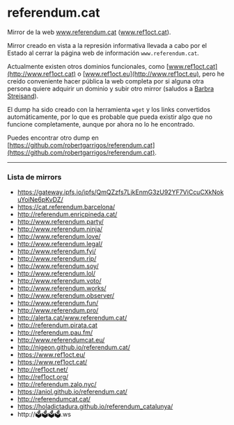 # referendum.cat
Mirror de la web www.referendum.cat (www.ref1oct.cat).

Mirror creado en vista a la represión informativa llevada a cabo por el Estado al cerrar la página web de información `www.referendum.cat`.

Actualmente existen otros dominios funcionales, como [www.ref1oct.cat](http://www.ref1oct.cat) o [www.ref1oct.eu](http://www.ref1oct.eu), pero he creído conveniente hacer pública la web completa por si alguna otra persona quiere adquirir un dominio y subir otro mirror (saludos a [Barbra Streisand](https://es.wikipedia.org/wiki/Efecto_Streisand)).

El dump ha sido creado con la herramienta `wget` y los links convertidos automáticamente, por lo que es probable que pueda existir algo que no funcione completamente, aunque por ahora no lo he encontrado.

Puedes encontrar otro dump en [https://github.com/robertgarrigos/referendum.cat](https://github.com/robertgarrigos/referendum.cat).

---

### Lista de mirrors

* https://gateway.ipfs.io/ipfs/QmQZzfs7LjkEnmG3zU92YF7ViCcuCXkNokuYoiNe6pKvDZ/
* https://cat.referendum.barcelona/
* http://referendum.enricpineda.cat/
* http://www.referendum.party/
* http://www.referendum.ninja/
* http://www.referendum.love/
* http://www.referendum.legal/
* http://www.referendum.fyi/
* http://www.referendum.rip/
* http://www.referendum.soy/
* http://www.referendum.lol/
* http://www.referendum.voto/
* http://www.referendum.works/
* http://www.referendum.observer/
* http://www.referendum.fun/
* http://www.referendum.pro/
* http://alerta.cat/www.referendum.cat/
* http://referendum.pirata.cat
* http://referendum.pau.fm/
* http://www.referendumcat.eu/
* http://nigeon.github.io/referendum.cat/
* https://www.ref1oct.eu/
* https://www.ref1oct.cat/
* http://ref1oct.net/
* http://ref1oct.org/
* http://referendum.zalo.nyc/
* https://aniol.github.io/referendum.cat/
* http://referendumcat.cat/
* https://holadictadura.github.io/referendum_catalunya/
* http://🗳🗳🗳🗳.ws


